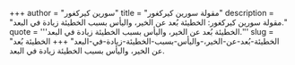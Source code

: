 +++
author = "سورين كيركغور"
title = "مقولة سورين كيركغور"
description = "مقولة سورين كيركغور: الخطيئة بُعد عن الخير، واليأس بسبب الخطيئة زيادة في البعد."
quote = '''الخطيئة بُعد عن الخير، واليأس بسبب الخطيئة زيادة في البعد.'''
slug = "الخطيئة-بُعد-عن-الخير،-واليأس-بسبب-الخطيئة-زيادة-في-البعد"
+++
الخطيئة بُعد عن الخير، واليأس بسبب الخطيئة زيادة في البعد.
